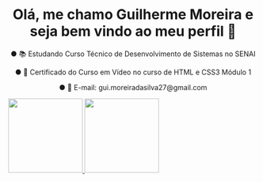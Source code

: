 
<h1 align="center">Olá, me chamo Guilherme Moreira e seja bem vindo ao meu perfil 👋</h1>
 <p align="center"> ● 📚 Estudando Curso Técnico de Desenvolvimento de Sistemas no SENAI</p>
 <p align="center"> ● 📜 Certificado do Curso em Vídeo no curso de HTML e CSS3 Módulo 1</p>
 <p align="center"> ● 📧 E-mail: gui.moreiradasilva27@gmail.com</p>
 
  <div>
  <a href="https://github.com/remix-pc">
  <img height="150em" src="https://github-readme-stats.vercel.app/api?username=remix-pc&show_icons=true&theme=dark&include_all_commits=true&count_private=true"/>
  <img height="150em" src="https://github-readme-stats.vercel.app/api/top-langs/?username=remix-pc&layout=compact&langs_count=7&theme=dark"/>
</div>
 




